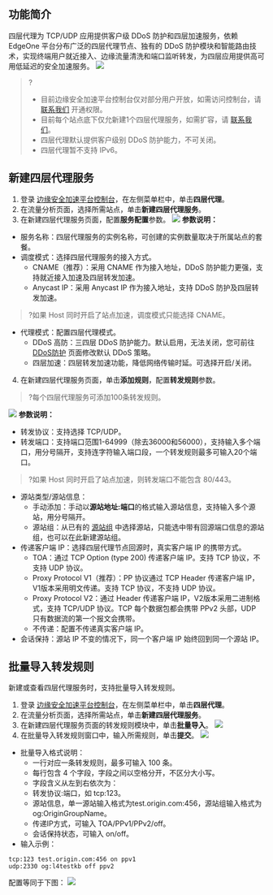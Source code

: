 ## 功能简介
四层代理为 TCP/UDP 应用提供客户级 DDoS 防护和四层加速服务，依赖 EdgeOne 平台分布广泛的四层代理节点、独有的 DDoS 防护模块和智能路由技术，实现终端用户就近接入、边缘流量清洗和端口监听转发，为四层应用提供高可用低延迟的安全加速服务。
![](https://qcloudimg.tencent-cloud.cn/raw/9633cea653e393a70f7abb721d4e7018.png)
>?
>- 目前边缘安全加速平台控制台仅对部分用户开放，如需访问控制台，请 [联系我们](https://cloud.tencent.com/online-service) 开通权限。
>- 目前每个站点底下仅允新建1个四层代理服务，如需扩容，请 [联系我们](https://cloud.tencent.com/online-service)。
>- 四层代理默认提供客户级别 DDoS 防护能力，不可关闭。
>- 四层代理暂不支持 IPv6。

## 新建四层代理服务
1. 登录 [边缘安全加速平台控制台](https://console.cloud.tencent.com/edgeone)，在左侧菜单栏中，单击**四层代理**。
2. 在流量分析页面，选择所需站点，单击**新建四层代理服务**。
3. 在新建四层代理服务页面，配置**服务配置**参数。
![](https://qcloudimg.tencent-cloud.cn/raw/a737deb887cac719cf4f058b2f9fe368.png)
**参数说明：**
 - 服务名称：四层代理服务的实例名称，可创建的实例数量取决于所属站点的套餐。
 - 调度模式：选择四层代理服务的接入方式。
    - CNAME（推荐）：采用 CNAME 作为接入地址，DDoS 防护能力更强，支持就近接入加速及四层转发加速。
    - Anycast IP：采用 Anycast IP 作为接入地址，支持 DDoS 防护及四层转发加速。
>?如果 Host 同时开启了站点加速，调度模式只能选择 CNAME。
>
 - 代理模式：配置四层代理模式。
    - DDoS 高防：三四层 DDoS 防护能力。默认启用，无法关闭，您可前往 [DDoS防护](https://console.cloud.tencent.com/edgeone/security/ddos) 页面修改默认 DDoS 策略。
    - 四层加速：四层转发加速功能，降低网络传输时延。可选择开启/关闭。
4. 在新建四层代理服务页面，单击**添加规则**，配置**转发规则**参数。
>?每个四层代理服务可添加100条转发规则。
>
![](https://qcloudimg.tencent-cloud.cn/raw/809c0cd9ed9df40e818ae001bb721181.png)
**参数说明：**
 - 转发协议：支持选择 TCP/UDP。
 - 转发端口：支持端口范围1-64999（除去36000和56000），支持输入多个端口，用分号隔开，支持连字符输入端口段，一个转发规则最多可输入20个端口。
>?如果 Host 同时开启了站点加速，则转发端口不能包含 80/443。
>
 - 源站类型/源站信息：
    - 手动添加：手动以**源站地址:端口**的格式输入源站信息，支持输入多个源站，用分号隔开。
    - 源站组：从已有的 [源站组](https://cloud.tencent.com/document/product/1552/70904) 中选择源站，只能选中带有回源端口信息的源站组，也可以在此新建源站组。
 - 传递客户端 IP：选择四层代理节点回源时，真实客户端 IP 的携带方式。
     - TOA：通过 TCP Option (type 200) 传递客户端 IP。支持 TCP 协议，不支持 UDP 协议。
     - Proxy Protocol V1（推荐）：PP 协议通过 TCP Header 传递客户端 IP，V1版本采用明文传递。支持 TCP 协议，不支持 UDP 协议。
     - Proxy Protocol V2：通过 Header 传递客户端 IP，V2版本采用二进制格式，支持 TCP/UDP 协议。TCP 每个数据包都会携带 PPv2 头部，UDP 只有数据流的第一个报文会携带。
     - 不传递：配置不传递真实客户端 IP。
  - 会话保持：源站 IP 不变的情况下，同一个客户端 IP 始终回到同一个源站 IP。


## 批量导入转发规则[](id:batch)
新建或查看四层代理服务时，支持批量导入转发规则。
1. 登录 [边缘安全加速平台控制台](https://console.cloud.tencent.com/edgeone)，在左侧菜单栏中，单击**四层代理**。
2. 在流量分析页面，选择所需站点，单击**新建四层代理服务**。
3. 在新建四层代理服务页面的转发规则模块中，单击**批量导入**。
![](https://qcloudimg.tencent-cloud.cn/raw/7b96dd8a63b571918a4865333b084714.png)
4. 在批量导入转发规则窗口中，输入所需规则，单击**提交**。
![](https://qcloudimg.tencent-cloud.cn/raw/1b5c3910ca000b46e37f32f2b123f618.png)
 - 批量导入格式说明：
     - 一行对应一条转发规则，最多可输入 100 条。
     - 每行包含 4 个字段，字段之间以空格分开，不区分大小写。
     - 字段含义从左到右依次为：
      - 转发协议:端口，如 tcp:123。
      - 源站信息，单一源站输入格式为test.origin.com:456，源站组输入格式为 og:OriginGroupName。
      - 传递IP方式，可输入 TOA/PPv1/PPv2/off。
      - 会话保持状态，可输入 on/off。
 - 输入示例： 
```js.
tcp:123 test.origin.com:456 on ppv1
udp:2330 og:l4testkb off ppv2
```
配置等同于下图：
![](https://qcloudimg.tencent-cloud.cn/raw/2c1406d847c96de430b970a5f39c7811.png)

